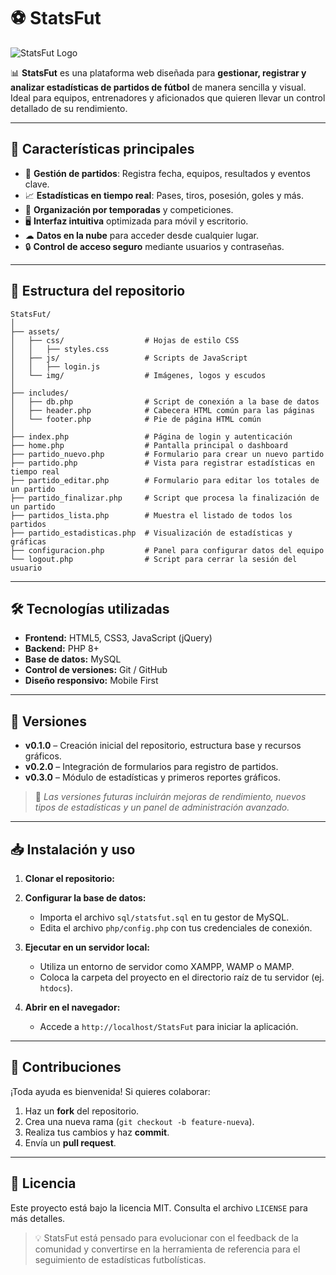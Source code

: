 # ⚽ StatsFut

![StatsFut Logo](./logo.png)

📊 **StatsFut** es una plataforma web diseñada para **gestionar, registrar y analizar estadísticas de partidos de fútbol** de manera sencilla y visual. Ideal para equipos, entrenadores y aficionados que quieren llevar un control detallado de su rendimiento.

---

## 🚀 Características principales

-   📅 **Gestión de partidos**: Registra fecha, equipos, resultados y eventos clave.
-   📈 **Estadísticas en tiempo real**: Pases, tiros, posesión, goles y más.
-   📂 **Organización por temporadas** y competiciones.
-   🖥 **Interfaz intuitiva** optimizada para móvil y escritorio.
-   ☁ **Datos en la nube** para acceder desde cualquier lugar.
-   🔒 **Control de acceso seguro** mediante usuarios y contraseñas.

---

## 📂 Estructura del repositorio

```
StatsFut/
│
├── assets/
│   ├── css/                  # Hojas de estilo CSS
│   │   ├── styles.css 
│   ├── js/                   # Scripts de JavaScript
│   │   ├── login.js 
│   └── img/                  # Imágenes, logos y escudos
│
├── includes/
│   ├── db.php                # Script de conexión a la base de datos
│   ├── header.php            # Cabecera HTML común para las páginas
│   └── footer.php            # Pie de página HTML común
│
├── index.php                 # Página de login y autenticación
├── home.php                  # Pantalla principal o dashboard
├── partido_nuevo.php         # Formulario para crear un nuevo partido
├── partido.php               # Vista para registrar estadísticas en tiempo real
├── partido_editar.php        # Formulario para editar los totales de un partido
├── partido_finalizar.php     # Script que procesa la finalización de un partido
├── partidos_lista.php        # Muestra el listado de todos los partidos
├── partido_estadisticas.php  # Visualización de estadísticas y gráficas
├── configuracion.php         # Panel para configurar datos del equipo
└── logout.php                # Script para cerrar la sesión del usuario
```

---

## 🛠️ Tecnologías utilizadas

-   **Frontend:** HTML5, CSS3, JavaScript (jQuery)
-   **Backend:** PHP 8+
-   **Base de datos:** MySQL
-   **Control de versiones:** Git / GitHub
-   **Diseño responsivo:** Mobile First

---

## 📌 Versiones

-   **v0.1.0** – Creación inicial del repositorio, estructura base y recursos gráficos.
-   **v0.2.0** – Integración de formularios para registro de partidos.
-   **v0.3.0** – Módulo de estadísticas y primeros reportes gráficos.

> 🔄 *Las versiones futuras incluirán mejoras de rendimiento, nuevos tipos de estadísticas y un panel de administración avanzado.*

---

## 📥 Instalación y uso

1.  **Clonar el repositorio:**

2.  **Configurar la base de datos:**
    -   Importa el archivo `sql/statsfut.sql` en tu gestor de MySQL.
    -   Edita el archivo `php/config.php` con tus credenciales de conexión.

3.  **Ejecutar en un servidor local:**
    -   Utiliza un entorno de servidor como XAMPP, WAMP o MAMP.
    -   Coloca la carpeta del proyecto en el directorio raíz de tu servidor (ej. `htdocs`).

4.  **Abrir en el navegador:**
    -   Accede a `http://localhost/StatsFut` para iniciar la aplicación.

---

## 🤝 Contribuciones

¡Toda ayuda es bienvenida! Si quieres colaborar:

1.  Haz un **fork** del repositorio.
2.  Crea una nueva rama (`git checkout -b feature-nueva`).
3.  Realiza tus cambios y haz **commit**.
4.  Envía un **pull request**.

---

## 📜 Licencia

Este proyecto está bajo la licencia MIT. Consulta el archivo `LICENSE` para más detalles.

> 💡 StatsFut está pensado para evolucionar con el feedback de la comunidad y convertirse en la herramienta de referencia para el seguimiento de estadísticas futbolísticas.
